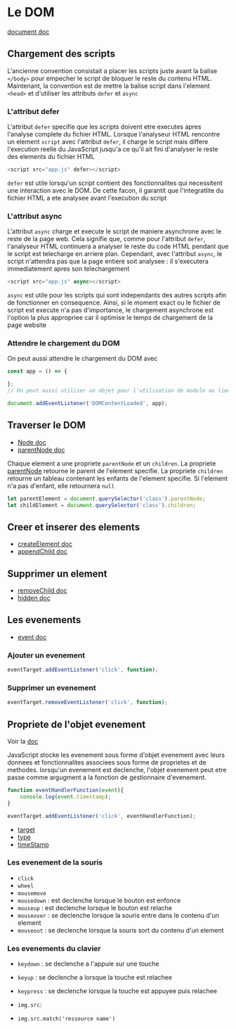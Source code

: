 # Le DOM

[document doc](https://developer.mozilla.org/fr/docs/Web/API/Document)

## Chargement des scripts

L'ancienne convention consistait a placer les scripts juste avant la balise `</body>` pour empecher le script de bloquer le reste du contenu HTML. Maintenant, la convention est de mettre la balise script dans l'element `<head>` et d'utiliser les attributs `defer` et `async`

### L'attribut defer

L'attribut `defer` specifie que les scripts doivent etre executes apres l'analyse complete du fichier HTML. Lorsque l'analyseur HTML rencontre un element `script` avec l'attribut `defer`, il charge le script mais differe l'execution reelle du JavaScript jusqu'a ce qu'il ait fini d'analyser le reste des elements du fichier HTML

```js
<script src="app.js" defer></script>
```

`defer` est utile lorsqu'un script contient des fonctionnalites qui necessitent une interaction avec le DOM. De cette facon, il garantit que l'integratlite du fichier HTML a ete analysee avant l'execution du script

### L'attribut async

L'attribut `async` charge et execute le script de maniere asynchrone avec le reste de la page web. Cela signifie que, comme pour l'attribut `defer`, l'analyseur HTML continuera a analyser le reste du code HTML pendant que le script est telecharge en arriere plan. Cependant, avec l'attribut `async`, le script n'attendra pas que la page entiere soit analysee : il s'executera immediatement apres son telechargement

```js
<script src="app.js" async></script>
```

`async` est utile pour les scripts qui sont independants des autres scripts afin de fonctionner en consequence. Ainsi, si le moment exact ou le fichier de script est execute n'a pas d'importance, le chargement asynchrone est l'option la plus appropriee car il optimise le temps de chargement de la page website

### Attendre le chargement du DOM

On peut aussi attendre le chargement du DOM avec

```js
const app = () => {

};
// On peut aussi utiliser un objet pour l'utilisation de module au lieu d'une fonction

document.addEventListener('DOMContentLoaded', app);
```

## Traverser le DOM

- [Node doc](https://developer.mozilla.org/fr/docs/Web/API/Node)
- [parentNode doc](https://developer.mozilla.org/fr/docs/Web/API/Node/parentNode)

Chaque element a une propriete `parentNode` et un `children`. La propriete [parentNode](https://developer.mozilla.org/en-US/docs/Web/API/Node/parentNode) retourne le parent de l'element specifie. La propriete `children` retourne un tableau contenant les enfants de l'element specifie. Si l'element n'a pas d'enfant, elle retournera `null`

```js
let parentElement = document.querySelector('class').parentNode;
let childElement = document.querySelector('class').children;
```

## Creer et inserer des elements

- [createElement doc](https://developer.mozilla.org/en-US/docs/Web/API/Document/createElement)
- [appendChild doc](https://developer.mozilla.org/en-US/docs/Web/API/Node/appendChild)

## Supprimer un element

- [removeChild doc](https://developer.mozilla.org/fr/docs/Web/API/Node/removeChild)
- [hidden doc](https://developer.mozilla.org/en-US/docs/Web/API/HTMLElement/hidden)

## Les evenements

- [event doc](https://developer.mozilla.org/fr/docs/Web/Events)

### Ajouter un evenement

```js
eventTarget.addEventListener('click', function);
```

### Supprimer un evenement

```js
eventTarget.removeEventListener('click', function);
```

## Propriete de l'objet evenement

Voir la [doc](https://developer.mozilla.org/fr/docs/Web/API/Event)

JavaScript stocke les evenement sous forme d'objet evenement avec leurs donnees et fonctionnalites associees sous forme de proprietes et de methodes. lorsqu'un evenement est declenche, l'objet evenement peut etre passe comme argugment a la fonction de gestionnaire d'evenement.

```js
function eventHandlerFunction(event){
    console.log(event.timestamp);
}

eventTarget.addEventListener('click', eventHandlerFunction);
```

- [target](https://developer.mozilla.org/en-US/docs/Web/API/Event/target)
- [type](https://developer.mozilla.org/en-US/docs/Web/API/Event/type)
- [timeStamp](https://developer.mozilla.org/en-US/docs/Web/API/Event/timeStamp)

### Les evenement de la souris

- `click`
- `wheel`
- `mousemove`
- `mousedown` : est declenche lorsque le bouton est enfonce
- `mouseup` : est declenche lorsque le bouton est relache
- `mouseover` : se declenche lorsque la souris entre dans le contenu d'un element
- `mouseout` : se declenche lorsque la souris sort du contenu d'un element

### Les evenements du clavier

- `keydown` : se declenche a l'appuie sur une touche
- `keyup` : se declenche a lorsque la touche est relachee
- `keypress` : se declenche lorsque la touche est appuyee puis relachee

- `img.src`:
- `img.src.match('ressource name')`
